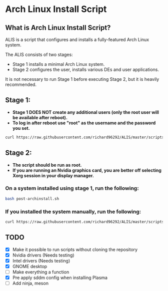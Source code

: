 # Arch Linux Install Script

## What is Arch Linux Install Script?

ALIS is a script that configures and installs a fully-featured Arch Linux system.

The ALIS consists of two stages:

- Stage 1 installs a minimal Arch Linux system.
- Stage 2 configures the user, installs various DEs and user applications.

It is not necessary to run Stage 1 before executing Stage 2, but it is heavily recommended.

## Stage 1:

- **Stage 1 DOES NOT create any additional users (only the root user will be available after reboot).**
- **To log in after reboot use "root" as the username and the password you set.**

```bash
curl https://raw.githubusercontent.com/richard96292/ALIS/master/scripts/1-archinstall.sh | bash
```

## Stage 2:

- **The script should be run as root.**
- **If you are running an Nvidia graphics card, you are better off selecting Xorg session in your display manager.**

### On a system installed using stage 1, run the following:

```bash
bash post-archinstall.sh
```

### If you installed the system manually, run the following:

```bash
curl https://raw.githubusercontent.com/richard96292/ALIS/master/scripts/post-archinstall.sh | bash
```

## TODO

- [x] Make it possible to run scripts without cloning the repository
- [x] Nvidia drivers (Needs testing)
- [x] Intel drivers (Needs testing)
- [x] GNOME desktop
- [ ] Make everything a function
- [x] Pre apply sddm config when installing Plasma
- [ ] Add ninja, meson
